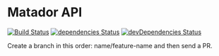 # Matador API

[![Build Status](https://travis-ci.com/ChainSafe/matador-api.svg?token=opV4qzqkJyBQJnAzAWUj&branch=master)](https://travis-ci.com/ChainSafe/matador-api)
[![dependencies Status](https://david-dm.org/ChainSafe/matador-api/status.svg?style=flat-square)](https://david-dm.org/ChainSafe/matador-api)
[![devDependencies Status](https://david-dm.org/ChainSafe/matador-api/status.svg?style=flat-square)](https://david-dm.org/ChainSafe/matador-api?type=dev)

Create a branch in this order: name/feature-name and then send a PR.
